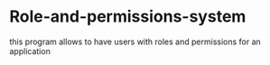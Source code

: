 # Role-and-permissions-system
this program allows to have users with roles and permissions for an application
